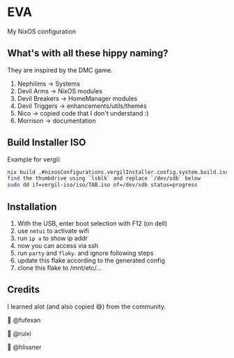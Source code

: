 # EVA

My NixOS configuration

## What's with all these hippy naming?

They are inspired by the DMC game.

1. Nephilims -> Systems
2. Devil Arms -> NixOS modules
3. Devil Breakers -> HomeManager modules
4. Devil Triggers -> enhancements/utils/themes
4. Nico -> copied code that I don't understand :)
4. Morrison -> documentation

## Build Installer ISO

Example for vergil:
``` sh
nix build .#nixosConfigurations.vergilInstaller.config.system.build.isoImage -o vergil-iso
find the thumbdrive using `lsblk` and replace `/dev/sdb` below
sudo dd if=vergil-iso/iso/TAB.iso of=/dev/sdb status=progress
```

## Installation
1. With the USB, enter boot selection with F12 (on dell)
2. use `nmtui` to activate wifi
3. run `ip a` to show ip addr
4. now you can access via ssh
5. run `party` and `flaky`. and ignore following steps
6. update this flake according to the generated config
7. clone this flake to /mnt/etc/...


##  Credits
I learned alot (and also copied 😅) from the community.

🙇 @fufexan

🙇 @ruixi

🙇 @hlissner


